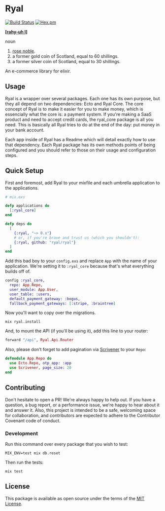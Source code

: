 # Ryal

[![Build Status](https://travis-ci.org/ryal/ryal.svg?branch=master)](https://travis-ci.org/ryal/ryal)
[![Hex.pm](https://img.shields.io/hexpm/v/ryal.svg)]()

[**[rahy-uh l]**](http://www.dictionary.com/browse/ryal)

noun

1. [rose noble](http://www.dictionary.com/browse/rose-noble).
2. a former gold coin of Scotland, equal to 60 shillings.
3. a former silver coin of Scotland, equal to 30 shillings.

An e-commerce library for elixir.

## Usage

Ryal is a wrapper over several packages. Each one has its own purpose, but they all depend on two dependencies: Ecto and Ryal Core.
The core concept of Ryal is to make it easier for you to make money, which is essencially what the core is: a payment system.
If you're making a SaaS product and need to accept credit cards, the ryal_core package is all you need.
This is basically all Ryal tries to do at the end of the day: put money in your bank account.

Each app inside of Ryal has a Readme which will detail exactly how to use that dependency.
Each Ryal package has its own methods points of being configured and you should refer to those on their usage and configuration steps.

## Quick Setup

First and foremost, add Ryal to your mixfile and each umbrella application to the applications.

```elixir
# mix.exs

defp applications do
  [:ryal_core]
end

defp deps do
  [
    {:ryal, "~> 0.x"}
    # or, if you're brave and trust us (which you shouldn't):
    {:ryal, github: "ryal/ryal"}
  ]
end
```

Add this bad boy to your `config.exs` and replace `App` with the name of your application.
We're setting it to `:ryal_core` because that's what everything builds off of.

```elixir
config :ryal_core,
  repo: App.Repo,
  user_module: App.User,
  user_table: :users,
  default_payment_gateway: :bogus,
  fallback_payment_gateways: [:stripe, :braintree]
```

Now you'll want to copy over the migrations.

```shell
mix ryal.install
```

And, to mount the API (if you'll be using it), add this line to your router:

```elixir
forward "/api", Ryal.Api.Router
```

Also, please don't forget to add pagination via [Scrivener](https://github.com/drewolson/scrivener) to your `Repo`:

```elixir
defmodule App.Repo do
  use Ecto.Repo, otp_app: :app
  use Scrivener, page_size: 20
end
```

## Contributing

Don't hesitate to open a PR!
We're always happy to help out.
If you have a question, a bug report, or a performance issue, we're happy to hear about it and answer it.
Also, this project is intended to be a safe, welcoming space for collaboration, and contributors are expected to adhere to the Contributor Covenant code of conduct.

### Development

Run this command over every package that you wish to test:

```shell
MIX_ENV=test mix db.reset
```

Then run the tests:

```shell
mix test
```

## License

This package is available as open source under the terms of the [MIT License](https://opensource.org/licenses/MIT).
